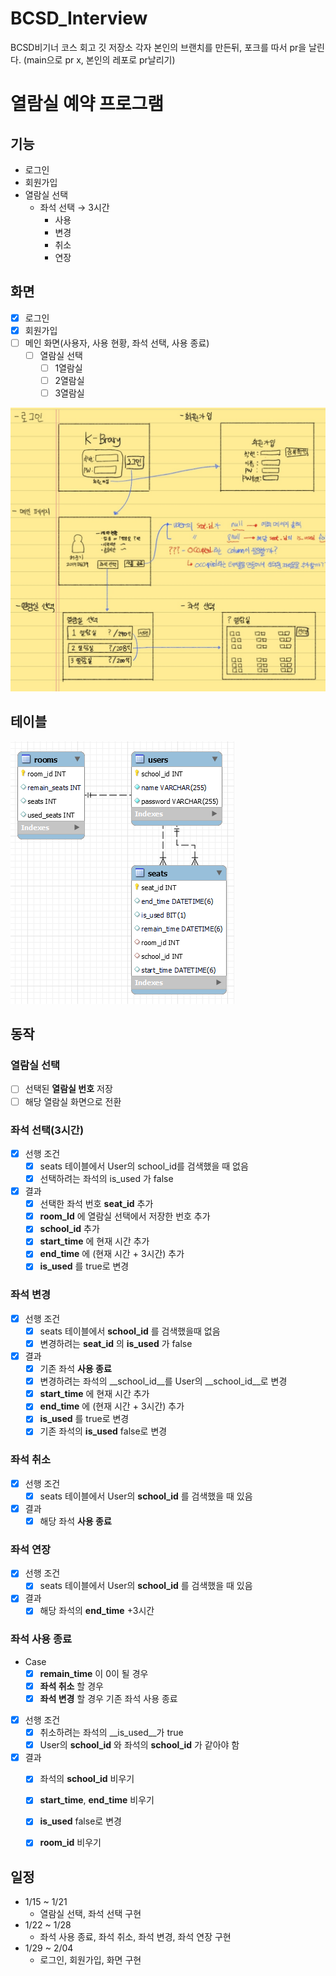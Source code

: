 # BCSD_Interview
BCSD비기너 코스 회고 깃 저장소
각자 본인의 브랜치를 만든뒤, 포크를 따서 pr을 날린다. (main으로 pr x, 본인의 레포로 pr날리기)

# 열람실 예약 프로그램

## 기능

- 로그인
- 회원가입
- 열람실 선택
  - 좌석 선택 &rarr; 3시간
    - 사용 
    - 변경
    - 취소
    - 연장

## 화면

- [x] 로그인
- [x] 회원가입
- [ ] 메인 화면(사용자, 사용 현황, 좌석 선택, 사용 종료)
  - [ ] 열람실 선택
    - [ ] 1열람실
    - [ ] 2열람실
    - [ ] 3열람실
    
![img_1.png](img_1.png)

## 테이블

![img_2.png](img_2.png)

## 동작 

### 열람실 선택 
  - [ ] 선택된 __열람실 번호__ 저장
  - [ ] 해당 열람실 화면으로 전환

### 좌석 선택(3시간)
  - [x] 선행 조건
    - [x] seats 테이블에서 User의 school_id를 검색했을 때 없음
    - [x] 선택하려는 좌석의 is_used 가 false
    
  - [x] 결과
    - [x] 선택한 좌석 번호 __seat_id__ 추가
    - [x] __room_Id__ 에 열람실 선택에서 저장한 번호 추가
    - [x] __school_id__ 추가
    - [x] __start_time__ 에 현재 시간 추가
    - [x] __end_time__ 에  (현재 시간 + 3시간) 추가
    - [x] __is_used__ 를 true로 변경
    
### 좌석 변경 
  - [x] 선행 조건
    - [x] seats 테이블에서 __school_id__ 를 검색했을때 없음
    - [x] 변경하려는 __seat_id__ 의 __is_used__ 가 false
  - [x] 결과
    - [x] 기존 좌석 __사용 종료__
    - [x] 변경하려는 좌석의 __school_id__를 User의 __school_id__로 변경
    - [x] __start_time__ 에 현재 시간 추가
    - [x] __end_time__ 에  (현재 시간 + 3시간) 추가
    - [x] __is_used__ 를 true로 변경
    - [x] 기존 좌석의 __is_used__ false로 변경
    
### 좌석 취소
  - [x] 선행 조건
    - [x] seats 테이블에서 User의 __school_id__ 를 검색했을 때 있음
  - [x] 결과 
    - [x] 해당 좌석 __사용 종료__
    
### 좌석 연장
  - [x] 선행 조건
    - [x] seats 테이블에서 User의 __school_id__ 를 검색했을 때 있음
  - [x] 결과
    - [x] 해당 좌석의 __end_time__ +3시간

### 좌석 사용 종료
  - Case
    - [x] __remain_time__ 이 0이 될 경우
    - [x] __좌석 취소__ 할 경우
    - [x] __좌석 변경__ 할 경우 기존 좌석 사용 종료
  - [x] 선행 조건
    - [x] 취소하려는 좌석의 __is_used__가 true
    - [x] User의 __school_id__ 와 좌석의 __school_id__ 가 같아야 함
  - [x] 결과
    - [x] 좌석의 __school_id__ 비우기
    - [x] __start_time__, __end_time__ 비우기
    - [x] __is_used__ false로 변경
    - [x] __room_id__ 비우기


## 일정
- 1/15 ~ 1/21
  - 열람실 선택, 좌석 선택 구현
- 1/22 ~ 1/28
  - 좌석 사용 종료, 좌석 취소, 좌석 변경, 좌석 연장 구현 
- 1/29 ~ 2/04
  - 로그인, 회원가입, 화면 구현
